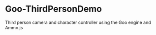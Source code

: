 Goo-ThirdPersonDemo
===================

Third person camera and character controller using the Goo engine and Ammo.js
